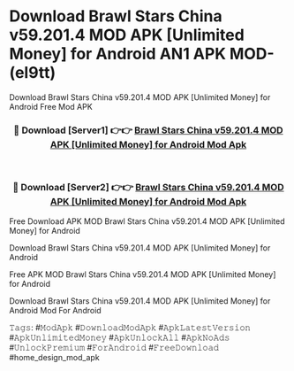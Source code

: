 # Download Brawl Stars China v59.201.4 MOD APK [Unlimited Money] for Android AN1 APK MOD- (el9tt)
Download Brawl Stars China v59.201.4 MOD APK [Unlimited Money] for Android Free Mod APK

<div align="center">
<h3>🔴 Download [Server1] 👉👉 <a href="https://apk-comot.site?title=Brawl_Stars_China_v59.201.4_MOD_APK_[Unlimited_Money]_for_Android">Brawl Stars China v59.201.4 MOD APK [Unlimited Money] for Android Mod Apk</a></h3><br>

<h3>🔴 Download [Server2] 👉👉 <a href="https://apk-comot.site?title=Brawl_Stars_China_v59.201.4_MOD_APK_[Unlimited_Money]_for_Android">Brawl Stars China v59.201.4 MOD APK [Unlimited Money] for Android Mod Apk</a></h3>
</div>


Free Download APK MOD Brawl Stars China v59.201.4 MOD APK [Unlimited Money] for Android

Download Brawl Stars China v59.201.4 MOD APK [Unlimited Money] for Android 

Free APK MOD Brawl Stars China v59.201.4 MOD APK [Unlimited Money] for Android 

Download Brawl Stars China v59.201.4 MOD APK [Unlimited Money] for Android Mod For Android

𝚃𝚊𝚐𝚜: #𝙼𝚘𝚍𝙰𝚙𝚔 #𝙳𝚘𝚠𝚗𝚕𝚘𝚊𝚍𝙼𝚘𝚍𝙰𝚙𝚔 #𝙰𝚙𝚔𝙻𝚊𝚝𝚎𝚜𝚝𝚅𝚎𝚛𝚜𝚒𝚘𝚗 #𝙰𝚙𝚔𝚄𝚗𝚕𝚒𝚖𝚒𝚝𝚎𝚍𝙼𝚘𝚗𝚎𝚢 #𝙰𝚙𝚔𝚄𝚗𝚕𝚘𝚌𝚔𝙰𝚕𝚕 #𝙰𝚙𝚔𝙽𝚘𝙰𝚍𝚜 #𝚄𝚗𝚕𝚘𝚌𝚔𝙿𝚛𝚎𝚖𝚒𝚞𝚖 #𝙵𝚘𝚛𝙰𝚗𝚍𝚛𝚘𝚒𝚍 #𝙵𝚛𝚎𝚎𝙳𝚘𝚠𝚗𝚕𝚘𝚊𝚍 #home_design_mod_apk